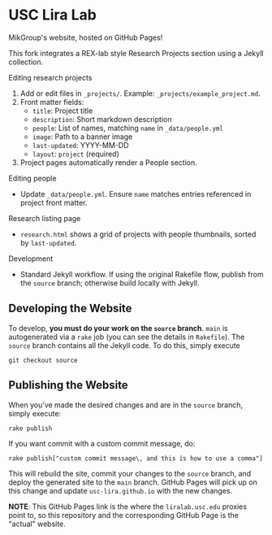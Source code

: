 # USC Lira Lab
MikGroup's website, hosted on GitHub Pages!

This fork integrates a REX-lab style Research Projects section using a Jekyll collection.

Editing research projects
1. Add or edit files in `_projects/`. Example: `_projects/example_project.md`.
2. Front matter fields:
   - `title`: Project title
   - `description`: Short markdown description
   - `people`: List of names, matching `name` in `_data/people.yml`
   - `image`: Path to a banner image
   - `last-updated`: YYYY-MM-DD
   - `layout`: `project` (required)
3. Project pages automatically render a People section.

Editing people
- Update `_data/people.yml`. Ensure `name` matches entries referenced in project front matter.

Research listing page
- `research.html` shows a grid of projects with people thumbnails, sorted by `last-updated`.

Development
- Standard Jekyll workflow. If using the original Rakefile flow, publish from the `source` branch; otherwise build locally with Jekyll.

## Developing the Website
To develop, **you must do your work on the `source` branch**. `main` is autogenerated via a `rake` job (you can see the details in `Rakefile`). The `source` branch contains all the Jekyll code. To do this, simply execute
```
git checkout source
```

## Publishing the Website
When you've made the desired changes and are in the `source` branch, simply execute:
```
rake publish
```
If you want commit with a custom commit message, do:
```
rake publish["custom commit message\, and this is how to use a comma"]
```

This will rebuild the site, commit your changes to the `source` branch, and deploy the generated site to the `main` branch. GitHub Pages will pick up on this change and update `usc-lira.github.io` with the new changes.

**NOTE**: This GitHub Pages link is the where the `liralab.usc.edu` proxies point to, so this repository and the corresponding GitHub Page is the "actual" website.
